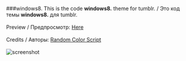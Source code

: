 ###windows8.
This is the code **windows8.** theme for tumblr. / Это код темы **windows8.** для tumblr.
<br><br>
Рreview / Предпросмотр: [Here](http://timinglthemewindows8.tumblr.com/)
<br><br>
Credits / Авторы: [Random Color Script](http://timinglthemewindows8.tumblr.com/)
<br><br>
![screenshot](https://raw.githubusercontent.com/timingl/timinglthemewindows8/master/prev.jpg)
